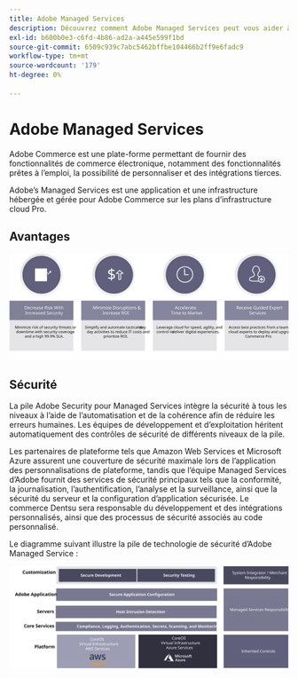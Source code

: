 ```yaml
---
title: Adobe Managed Services
description: Découvrez comment Adobe Managed Services peut vous aider à prendre en charge et à gérer votre mise en oeuvre Adobe Commerce.
exl-id: b600b0e3-c6fd-4b86-ad2a-a445e599f1bd
source-git-commit: 6509c939c7abc5462bffbe104466b2ff9e6fadc9
workflow-type: tm+mt
source-wordcount: '179'
ht-degree: 0%

---
```


# Adobe Managed Services

Adobe Commerce est une plate-forme permettant de fournir des fonctionnalités de commerce électronique, notamment des fonctionnalités prêtes à l’emploi, la possibilité de personnaliser et des intégrations tierces.

Adobe’s Managed Services est une application et une infrastructure hébergée et gérée pour Adobe Commerce sur les plans d’infrastructure cloud Pro.

## Avantages

![Infographie montrant les avantages d’Adobe Managed Services](../../assets/playbooks/managed-services-benefits.svg)

## Sécurité

La pile Adobe Security pour Managed Services intègre la sécurité à tous les niveaux à l’aide de l’automatisation et de la cohérence afin de réduire les erreurs humaines. Les équipes de développement et d’exploitation héritent automatiquement des contrôles de sécurité de différents niveaux de la pile.

Les partenaires de plateforme tels que Amazon Web Services et Microsoft Azure assurent une couverture de sécurité maximale lors de l’application des personnalisations de plateforme, tandis que l’équipe Managed Services d’Adobe fournit des services de sécurité principaux tels que la conformité, la journalisation, l’authentification, l’analyse et la surveillance, ainsi que la sécurité du serveur et la configuration d’application sécurisée. Le commerce Dentsu sera responsable du développement et des intégrations personnalisés, ainsi que des processus de sécurité associés au code personnalisé.

Le diagramme suivant illustre la pile de technologie de sécurité d’Adobe Managed Service :

![Diagramme présentant la pile de sécurité Adobe Managed Services](../../assets/playbooks/managed-services-security-stack.svg)
